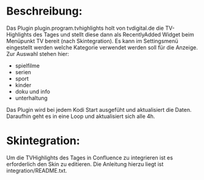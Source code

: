 Beschreibung:
=============

Das Plugin plugin.program.tvhighlights holt von tvdigital.de die TV-Highlights des Tages und stellt diese dann als 
RecentlyAdded Widget beim Menüpunkt TV bereit (nach Skintegration).
Es kann im Settingsmenü eingestellt werden welche Kategorie verwendet werden soll für die Anzeige.
Zur Auswahl stehen hier:
  * spielfilme
  * serien
  * sport
  * kinder
  * doku und info
  * unterhaltung

Das Plugin wird bei jedem Kodi Start ausgefüht und aktualisiert die Daten. Daraufhin geht es in eine Loop 
und aktualisiert sich alle 4h.





Skintegration:
==============

Um die TVHighlights des Tages in Confluence zu integrieren ist es erforderlich den Skin zu editieren. Die Anleitung hierzu liegt ist integration/README.txt.


